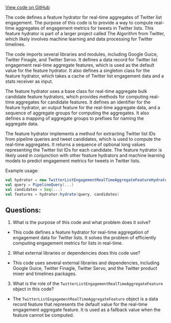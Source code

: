 [View code on GitHub](https://github.com/misbahsy/the-algorithm/home-mixer/server/src/main/scala/com/twitter/home_mixer/functional_component/feature_hydrator/real_time_aggregates/TwitterListEngagementRealTimeAggregateFeatureHydrator.scala)

The code defines a feature hydrator for real-time aggregates of Twitter list engagement. The purpose of this code is to provide a way to compute real-time aggregates of engagement metrics for tweets in Twitter lists. This feature hydrator is part of a larger project called The Algorithm from Twitter, which likely involves machine learning and data processing for Twitter timelines.

The code imports several libraries and modules, including Google Guice, Twitter Finagle, and Twitter Servo. It defines a data record for Twitter list engagement real-time aggregate features, which is used as the default value for the feature hydrator. It also defines a singleton class for the feature hydrator, which takes a cache of Twitter list engagement data and a stats receiver as input.

The feature hydrator uses a base class for real-time aggregate bulk candidate feature hydrators, which provides methods for computing real-time aggregates for candidate features. It defines an identifier for the feature hydrator, an output feature for the real-time aggregate data, and a sequence of aggregate groups for computing the aggregates. It also defines a mapping of aggregate groups to prefixes for naming the aggregate data.

The feature hydrator implements a method for extracting Twitter list IDs from pipeline queries and tweet candidates, which is used to compute the real-time aggregates. It returns a sequence of optional long values representing the Twitter list IDs for each candidate. The feature hydrator is likely used in conjunction with other feature hydrators and machine learning models to predict engagement metrics for tweets in Twitter lists.

Example usage:

```scala
val hydrator = new TwitterListEngagementRealTimeAggregateFeatureHydrator(cache, statsReceiver)
val query = PipelineQuery(...)
val candidates = Seq(...)
val features = hydrator.hydrate(query, candidates)
```
## Questions: 
 1. What is the purpose of this code and what problem does it solve?
- This code defines a feature hydrator for real-time aggregation of engagement data for Twitter lists. It solves the problem of efficiently computing engagement metrics for lists in real-time.

2. What external libraries or dependencies does this code use?
- This code uses several external libraries and dependencies, including Google Guice, Twitter Finagle, Twitter Servo, and the Twitter product mixer and timelines packages.

3. What is the role of the `TwitterListEngagementRealTimeAggregateFeature` object in this code?
- The `TwitterListEngagementRealTimeAggregateFeature` object is a data record feature that represents the default value for the real-time engagement aggregate feature. It is used as a fallback value when the feature cannot be computed.